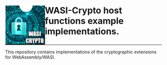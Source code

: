 # <img align="left" src="img/wasi-crypto.png" /> WASI-Crypto host functions example implementations.

<hr style="clear:both"/>

This repository contains implementations of the cryptographic extensions for WebAssembly/WASI.

